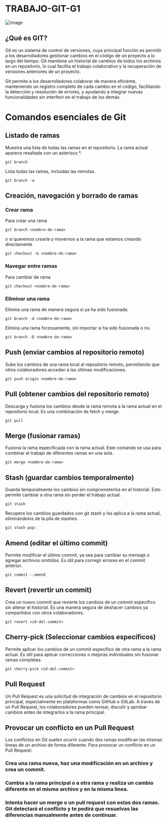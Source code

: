 # TRABAJO-GIT-G1

![image](https://github.com/user-attachments/assets/4f26f1a4-856f-4215-8ec8-4ed764ab9a2a)

## ¿Qué es GIT?
Git es un sistema de control de versiones, cuya principal función es permitir a los desarrolladores gestionar cambios en el código de un proyecto a lo largo del tiempo. Git mantiene un historial de cambios de todos los archivos en un repositorio, lo cual facilita el trabajo colaborativo y la recuperación de versiones anteriores de un proyecto.

Git permite a los desarrolladores colaborar de manera eficiente, manteniendo un registro completo de cada cambio en el código, facilitando la detección y resolución de errores, y ayudando a integrar nuevas funcionalidades sin interferir en el trabajo de los demás.

# Comandos esenciales de Git

## Listado de ramas

Muestra una lista de todas las ramas en el repositorio. La rama actual aparece resaltada con un asterisco *.
~~~
git branch
~~~
Lista todas las ramas, incluidas las remotas.
~~~
git branch -a
~~~

## Creación, navegación y borrado de ramas

### Crear rama

Para crear una rama

~~~
git branch <nombre-de-rama>
~~~

o si queremos crearla y movernos a la rama que estamos creando directamente

~~~
git checkout -b <nombre-de-rama>
~~~

### Navegar entre ramas

Para cambiar de rama

~~~
git checkout <nombre-de-rama>
~~~

### Eliminar una rama

Elimina una rama de manera segura si ya ha sido fusionada.

~~~
git branch -d <nombre-de-rama>
~~~

Elimina una rama forzosamente, sin importar si ha sido fusionada o no.

~~~
git branch -D <nombre-de-rama>
~~~

## Push (enviar cambios al repositorio remoto)

Sube los cambios de una rama local al repositorio remoto, permitiendo que otros colaboradores accedan a las últimas modificaciones.

~~~
git push origin <nombre-de-rama> 
~~~

## Pull (obtener cambios del repositorio remoto)

Descarga y fusiona los cambios desde la rama remota a la rama actual en el repositorio local. Es una combinación de fetch y merge.

~~~
git pull
~~~

## Merge (fusionar ramas)
Fusiona la rama especificada con la rama actual. Este comando se usa para combinar el trabajo de diferentes ramas en una sola.

~~~
git merge <nombre-de-rama>
~~~

## Stash (guardar cambios temporalmente)
Guarda temporalmente los cambios sin comprometerlos en el historial. Esto permite cambiar a otra rama sin perder el trabajo actual.

~~~
git stash
~~~

Recupera los cambios guardados con git stash y los aplica a la rama actual, eliminándolos de la pila de stashes.

~~~
git stash pop: 
~~~

## Amend (editar el último commit)
Permite modificar el último commit, ya sea para cambiar su mensaje o agregar archivos omitidos. Es útil para corregir errores en el commit anterior.

~~~
git commit --amend
~~~

## Revert (revertir un commit)
Crea un nuevo commit que revierte los cambios de un commit específico sin alterar el historial. Es una manera segura de deshacer cambios ya compartidos con otros colaboradores.

~~~
git revert <id-del-commit>
~~~

## Cherry-pick (Seleccionar cambios específicos)
Permite aplicar los cambios de un commit específico de otra rama a la rama actual. Es útil para aplicar correcciones o mejoras individuales sin fusionar ramas completas.

~~~
git cherry-pick <id-del-commit>
~~~

## Pull Request
Un Pull Request es una solicitud de integración de cambios en el repositorio principal, especialmente en plataformas como GitHub o GitLab. A través de un Pull Request, los colaboradores pueden revisar, discutir y aprobar cambios antes de integrarlos a la rama principal.

## Provocar un conflicto en un Pull Request
Los conflictos en Git suelen ocurrir cuando dos ramas modifican las mismas líneas de un archivo de forma diferente. Para provocar un conflicto en un Pull Request:

### Crea una rama nueva, haz una modificación en un archivo y crea un commit.
### Cambia a la rama principal o a otra rama y realiza un cambio diferente en el mismo archivo y en la misma línea.
### Intenta hacer un merge o un pull request con estas dos ramas. Git detectará el conflicto y te pedirá que resuelvas las diferencias manualmente antes de continuar.
